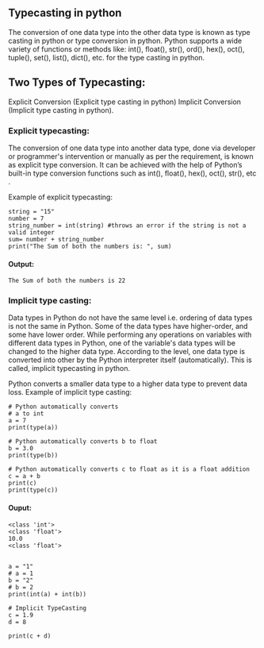  ## Typecasting in python
 The conversion of one data type into the other data type is known as type casting in python or type conversion in python.
 Python supports a wide variety of functions or methods like: int(), float(), str(), ord(), hex(), oct(), tuple(), set(), list(), dict(), etc. for the type casting in python.

## Two Types of Typecasting:
Explicit Conversion (Explicit type casting in python)
Implicit Conversion (Implicit type casting in python).

### Explicit typecasting:
The conversion of one data type into another data type, done via developer or programmer's intervention or manually as per the requirement, is known as explicit type conversion.
It can be achieved with the help of Python’s built-in type conversion functions such as int(), float(), hex(), oct(), str(), etc .

Example of explicit typecasting:
```
string = "15"
number = 7
string_number = int(string) #throws an error if the string is not a valid integer
sum= number + string_number
print("The Sum of both the numbers is: ", sum)
```
#### Output:
```The Sum of both the numbers is 22```

### Implicit type casting:
Data types in Python do not have the same level i.e. ordering of data types is not the same in Python. Some of the data types have higher-order, and some have lower order. While performing any operations on variables with different data types in Python, one of the variable's data types will be changed to the higher data type. According to the level, one data type is converted into other by the Python interpreter itself (automatically). This is called, implicit typecasting in python.

Python converts a smaller data type to a higher data type to prevent data loss.
Example of implicit type casting:
```
# Python automatically converts
# a to int
a = 7
print(type(a))
 
# Python automatically converts b to float
b = 3.0
print(type(b))
 
# Python automatically converts c to float as it is a float addition
c = a + b
print(c)
print(type(c))
```
#### Ouput:
```
<class 'int'>
<class 'float'>
10.0
<class 'float'>
```

```

a = "1"
# a = 1
b = "2"
# b = 2
print(int(a) + int(b))

# Implicit TypeCasting
c = 1.9
d = 8

print(c + d)
```
